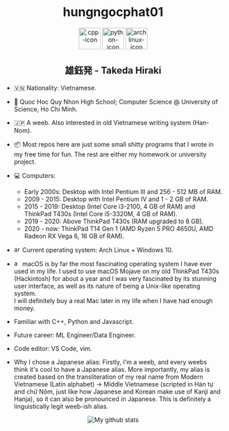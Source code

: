 <div align="center"><h1> hungngocphat01 </h1></div>

<div align="center">
<span>
  <img height="50" alt="cpp-icon" src="https://user-images.githubusercontent.com/42747200/46140125-da084900-c26d-11e8-8ea7-c45ae6306309.png"/>
  <img height="50" alt="python-icon" src="https://cdn3.iconfinder.com/data/icons/logos-and-brands-adobe/512/267_Python-512.png"/>
  <img height="50" alt="archlinux-icon" src="https://www.logolynx.com/images/logolynx/91/914639a1180c179a71fee283128b01c5.png"/>
</span></br>
  <h2> 雄鈺発 - Takeda Hiraki</h2>
</div>

- 🇻🇳 Nationality: Vietnamese.
- 🏫 Quoc Hoc Quy Nhon High School; Computer Science @ University of Science, Ho Chi Minh.
- 🇯🇵 A weeb. Also interested in old Vietnamese writing system (Han-Nom).
- 📦 Most repos here are just some small shitty programs that I wrote in my free time for fun. The rest are either my homework or university project.
- 💻 Computers: 
  - Early 2000s: Desktop with Intel Pentium III and 256 - 512 MB of RAM. 
  - 2009 - 2015: Desktop with Intel Pentium IV and 1 - 2 GB of RAM.
  - 2015 - 2019: Desktop (Intel Core i3-2100, 4 GB of RAM) and ThinkPad T430s (Intel Core i5-3320M, 4 GB of RAM).
  - 2019 - 2020: Above ThinkPad T430s (RAM upgraded to 8 GB).
  - 2020 - now: ThinkPad T14 Gen 1 (AMD Ryzen 5 PRO 4650U, AMD Radeon RX Vega 6, 16 GB of RAM).
  
- <img height="15" alt="archlinux-icon" src="https://www.logolynx.com/images/logolynx/91/914639a1180c179a71fee283128b01c5.png"/> Current operating system: Arch Linux  + Windows 10.
- <img height="15" alt="apple-icon" src="https://upload.wikimedia.org/wikipedia/commons/thumb/f/fa/Apple_logo_black.svg/505px-Apple_logo_black.svg.png"/> macOS is by far the most fascinating operating system I have ever used in my life. I used to use macOS Mojave on my old ThinkPad T430s (Hackintosh) for about a year and I was very fascinated by its stunning user interface, as well as its nature of being a Unix-like operating system. <br>I will definitely buy a real Mac later in my life when I have had enough money.

- Familiar with C++, Python and Javascript.
- Future career: ML Engineer/Data Engineer.
- Code editor: VS Code, vim.

- Why I chose a Japanese alias: Firstly, I'm a weeb, and every weebs think it's cool to have a Japanese alias. More importantly, my alias is created based on the transliteration of my real name from Modern Vietnamese (Latin alphabet) -> Middle Vietnamese (scripted in Hán tự and chữ Nôm, just like how Japanese and Korean make use of Kanji and Hanja), so it can also be pronounced in Japanese. This is definitely a linguistically legit  weeb-ish alias.

<div align="center">
<img alt="My github stats" src="https://github-readme-stats.vercel.app/api?username=hungngocphat01"/>
</div>
